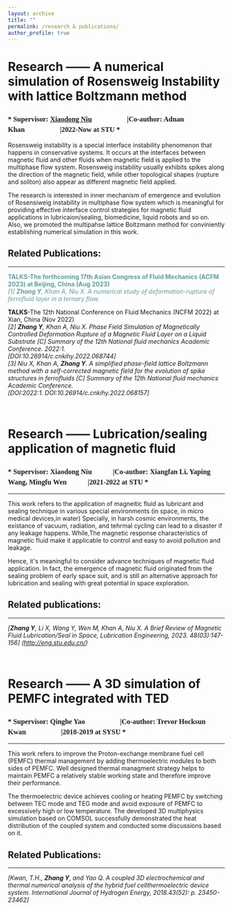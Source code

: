 ```yaml
---
layout: archive
title: ""
permalink: /research & publications/
author_profile: true
---
```


Research —— A numerical simulation of Rosensweig Instability with lattice Boltzmann method 
======
### <font face="Times of New Rome"> * Supervisor: <a href="[https://scholar.google.com/citations?user=StJCQfAAAAAJ]">Xiaodong Niu</a>　　　　　|Co-author: Adnan Khan　　　　　|2022-Now at STU *</font>
Rosensweig instability is a special interface instability phenomenon that happens in conservative systems. 
It occurs at the interfaces between magnetic fluid and other fluids when magnetic field is applied to the multiphase flow system. 
Rosensweig instability usually exhibits spikes along the direction of the magnetic field, while other topological shapes (rupture and soliton) also appear as different magnetic field applied.

The research is interested in inner mechanism of emergence and evolution of Rosensiweig instability in multiphase flow system which is meaningful for providing effective interface control strategies for magnetic fluid applications in lubricaion/sealing, biomedicine, liquid robots and so on. 
Also, we promoted the multipahse lattice Boltzmann method for conviniently establishing numerical simulation in this work. 

## Related Publications: 
---
<!--#--------------------------------------------------------------------------------------------------------------------------------------------------------------------------------------------------->
<!--<font color=#0099ff>color #0099ff</font>-->

**<font color=CadetBlue>  TALKS-The forthcoming 17th Asian Congress of Fluid Mechanics (ACFM 2023) at Beijing, China (Aug 2023) <br></font>**
<font color=CadetBlue> _[1] __Zhang Y__, Khan A, Niu X. A numerical study of deformation-rupture of ferrofluid layer in a ternary flow._<br> </font>

**TALKS**-The 12th National Conference on Fluid Mechanics (NCFM 2022) at Xian, China (Nov 2022)<br>
*[2] __Zhang Y__, Khan A, Niu X. Phase Field Simulation of Magnetically Controlled Deformation Rupture of a Magnetic Fluid Layer on a Liquid Substrate [C] Summary of the 12th National fluid mechanics Academic Conference. 2022:1.<br>
[DOI:10.26914/c.cnkihy.2022.068744]* <br>
*[3] Niu X, Khan A, __Zhang Y__. A simplified phase-field lattice Boltzmann method with a self-corrected magnetic field for the evolution of spike structures in ferrofluids [C] Summary of the 12th National fluid mechanics Academic Conference.<br>
[DOI:2022:1. DOI:10.26914/c.cnkihy.2022.068157]*<br> 

<!--#---------------------------------------------------------------------------------------------------------------------------------------------------------------------------------------------------><br>
  
Research —— Lubrication/sealing application of magnetic fluid
======
### <font face="Times of New Rome"> * Supervisor: Xiaodong Niu　　　|Co-author: Xiangfan Li, Yaping Wang, Mingfu Wen　　　|2021-2022 at STU *</font>
---
This work refers to the application of magneitic fluid as lubricant and sealing technique in various special environments (in space, in micro medical devices,in water) 
Specially, in harsh cosmic environments, the existance of vacuum, radiation, and tehrmal cycling can lead to a disaster if any leakage happens.
While,The magnetic response characteristics of magnetic fluid make it applicable to control and easy to avoid pollution and leakage. 

Hence, it's meaningful to consider advance techniques of magnetic fluid application. In fact, the emergence of magnetic fluid originated from the sealing problem of early space suit, 
and is still an alternative approach for lubrication and sealing with great potential in space exploration.<br>

## Related publications:
---
*[__Zhang Y__, Li X, Wang Y, Wen M, Khan A, Niu X. A Brief Review of Magnetic Fluid Lubrication/Seal in Space, Lubrication Engineering, 2023. 48(03):147-156] (http://eng.stu.edu.cn/)*
<!--#---------------------------------------------------------------------------------------------------------------------------------------------------------------------------------------------------><br>
  
Research —— A 3D simulation of PEMFC integrated with TED 
====== 
### <font face="Times of New Rome"> * Supervisor: Qinghe Yao　　　　　|Co-author: Trevor Hocksun Kwan　　　　　|2018-2019 at SYSU *</font>
---
This work refers to improve the Proton-exchange membrane fuel cell (PEMFC) thermal management by adding thermoelectric modules to both sides of PEMFC. 
Well designed thermal managment strategy helps to maintain PEMFC a relatively stable working state and therefore improve their performance.

The thermoelectric device achieves cooling or heating PEMFC by switching between TEC mode and TEG mode and avoid exposure of PEMFC to excessively high or low temperature. 
The developed 3D multiphysics simulation based on COMSOL successfully demonstrated the heat distribution of the coupled system and conducted some discussions based on it.

## Related Publications: 
---
*[Kwan, T.H., __Zhang Y__, and Yao Q. A coupled 3D electrochemical and thermal numerical analysis of the hybrid fuel cellthermoelectric device system. International Journal of Hydrogen Energy, 2018.43(52): p. 23450-23462]*
<!--#---------------------------------------------------------------------------------------------------------------------------------------------------------------------------------------------------><br>


